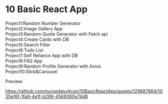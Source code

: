 # 10 Basic React App
Project1:Random Number Generator <br/>
Project2:Image Gallery App <br/>
Project3:Random Quote Generator with Fetch api<br/>
Project4:Create Cards with DB<br/>
Project5:Search Filter<br/>
Project6:Todo List<br/>
Project7:Self Reliance App with DB<br/>
Project8:FAQ App<br/>
Project9:Random Profile Generator with Axios<br/>
Project10:Slick&Carousel<br/>

Preview: <br/>

https://github.com/nursedaturkcan/10BasicReactApp/assets/129687664/1035ef6f-1fa9-4e1f-b299-4569380e74d8

